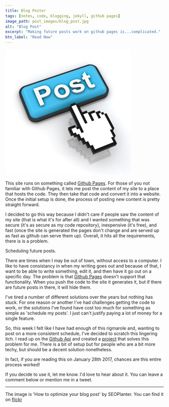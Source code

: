 ```yaml
---
title: Blog Poster
tags: [notes, code, blogging, jekyll, github pages]
image_path: post_images/blog_post.jpg
alt: "Blog Post"
excerpt: "Making future posts work on github pages is...complicated."
btn_label: "Read Now"
---
```

![blog post][image]

This site runs on something called [Github Pages][ghpages]. For those of you not familiar with Github Pages, it lets me post the content of my site to a place that hosts the code. They then take that code and convert it into a website. Once the initial setup is done, the process of posting new content is pretty straight forward.

I decided to go this way because I didn't care if people saw the content of my site (that is what it's for after all) and I wanted something that was secure (it's as secure as my code repository), inexpensive (it's free), and fast (once the site is generated the pages don't change and are served up as fast as github can serve them up). Overall, it hits all the requirements, there is is a problem.

Scheduling future posts.

There are times when I may be out of town, without access to a computer. I like to have consistancy in when my writing goes out and because of that, I want to be able to write something, edit it, and then have it go out on a specific day. The problem is that [Github Pages][ghpages] doesn't support that functionality. When you push the code to the site it generates it, but if there are future posts in there, it will hide them.

I've tired a number of different solutions over the years but nothing has stuck. For one reason or another I've had challenges getting the code to work, or the solutions I've found have cost too much for something as simple as 'schedule my posts'. I just can't justify paying a lot of money for a single feature.

So, this week I felt like I have had enough of this rigmarole and, wanting to post on a more consistent schedule, I've decided to scratch this lingering itch. I read up on the [Github Api][ghapi] and created a [project][project] that solves this problem for me. There is a bit of setup but for people who are a bit more techy, but should be a decent solution nonetheless.

In fact, if you are reading this on January 28th 2017, chances are this entire process worked!

If you decide to use it, let me know. I'd love to hear about it. You can leave a comment below or mention me in a tweet.

---
The image is 'How to optimize your blog post' by SEOPlanter. You can find it on [flickr][flickr]

[flickr]: https://www.flickr.com/photos/seoplanter/7460433282
[image]: /images/post_images/blog_post.jpg

[project]: https://github.com/digitalbias/blog_poster
[ghpages]: https://pages.github.com/
[ghapi]: https://developer.github.com/v3/

